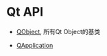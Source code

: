 # Qt API

- [QObject](qt-api-qobject.md), 所有Qt Object的基类

- [QApplication](qt-api-qapplication.md)

